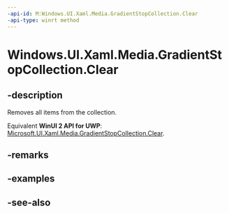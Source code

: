 ```yaml
---
-api-id: M:Windows.UI.Xaml.Media.GradientStopCollection.Clear
-api-type: winrt method
---
```


<!-- Method syntax
public void Clear()
-->

# Windows.UI.Xaml.Media.GradientStopCollection.Clear

## -description
Removes all items from the collection.

Equivalent **WinUI 2 API for UWP**: [Microsoft.UI.Xaml.Media.GradientStopCollection.Clear](/windows/winui/api/microsoft.ui.xaml.media.gradientstopcollection.clear).

## -remarks


## -examples

## -see-also
